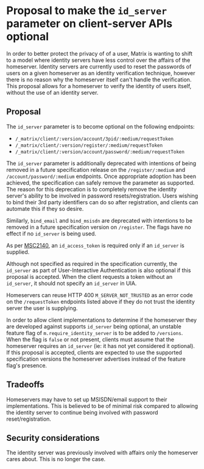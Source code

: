 # Proposal to make the `id_server` parameter on client-server APIs optional

In order to better protect the privacy of of a user, Matrix is wanting to shift to
a model where identity servers have less control over the affairs of the homeserver.
Identity servers are currently used to reset the passwords of users on a given homeserver
as an identity verification technique, however there is no reason why the homeserver
itself can't handle the verification. This proposal allows for a homeserver to verify
the identity of users itself, without the use of an identity server.

## Proposal

The `id_server` parameter is to become optional on the following endpoints:

* `/_matrix/client/:version/account/3pid/:medium/requestToken`
* `/_matrix/client/:version/register/:medium/requestToken`
* `/_matrix/client/:version/account/password/:medium/requestToken`

The `id_server` parameter is additionally deprecated with intentions of being removed
in a future specification release on the `/register/:medium` and `/account/password/:medium`
endpoints. Once appropriate adoption has been achieved, the specification can safely
remove the parameter as supported. The reason for this deprecation is to completely
remove the identity server's ability to be involved in password resets/registration.
Users wishing to bind their 3rd party identifiers can do so after registration, and
clients can automate this if they so desire.

Similarly, `bind_email` and `bind_msisdn` are deprecated with intentions to be removed
in a future specification version on `/register`. The flags have no effect if no `id_server`
is being used.

As per [MSC2140](https://github.com/matrix-org/matrix-doc/pull/2140), an `id_access_token`
is required only if an `id_server` is supplied.

Although not specified as required in the specification currently, the `id_server`
as part of User-Interactive Authentication is also optional if this proposal is accepted.
When the client requests a token without an `id_server`, it should not specify an
`id_server` in UIA.

Homeservers can reuse HTTP 400 `M_SERVER_NOT_TRUSTED` as an error code on the `/requestToken`
endpoints listed above if they do not trust the identity server the user is supplying.

In order to allow client implementations to determine if the homeserver they are developed
against supports `id_server` being optional, an unstable feature flag of `m.require_identity_server`
is to be added to `/versions`. When the flag is `false` or not present, clients must assume
that the homeserver requires an `id_server` (ie: it has not yet considered it optional).
If this proposal is accepted, clients are expected to use the supported specification versions
the homeserver advertises instead of the feature flag's presence.

## Tradeoffs

Homeservers may have to set up MSISDN/email support to their implementations. This is believed
to be of minimal risk compared to allowing the identity server to continue being involved
with password reset/registration.

## Security considerations

The identity server was previously involved with affairs only the homeserver cares about.
This is no longer the case.

